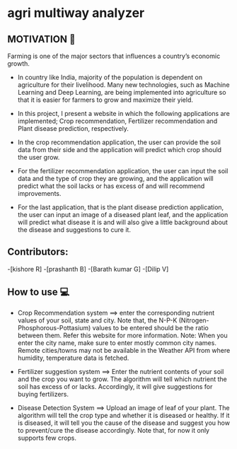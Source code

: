 # agri multiway analyzer


## MOTIVATION 💪
Farming is one of the major sectors that influences a country’s economic growth.

 -  In country like India, majority of the population is dependent on agriculture for their livelihood. Many new technologies, such as Machine Learning and Deep Learning, are being implemented into agriculture so that it is easier for farmers to grow and maximize their yield.

 -   In this project, I present a website in which the following applications are implemented; Crop recommendation, Fertilizer recommendation and Plant disease prediction, respectively.

 -  In the crop recommendation application, the user can provide the soil data from their side and the application will predict which crop should the user grow.

  -   For the fertilizer recommendation application, the user can input the soil data and the type of crop they are growing, and the application will predict what the soil lacks or has excess of and will recommend improvements.

  -   For the last application, that is the plant disease prediction application, the user can input an image of a diseased plant leaf, and the application will predict what disease it is and will also give a little background about the disease and suggestions to cure it.

  
## Contributors:

-[kishore R]
-[prashanth B]
-[Barath kumar G]
-[Dilip V]





## How to use 💻
- Crop Recommendation system ==> enter the corresponding nutrient values of your soil, state and city. Note that, the N-P-K (Nitrogen-Phosphorous-Pottasium) values to be entered should be the ratio between them. Refer this website for more information. Note: When you enter the city name, make sure to enter mostly common city names. Remote cities/towns may not be available in the Weather API from where humidity, temperature data is fetched.

- Fertilizer suggestion system ==> Enter the nutrient contents of your soil and the crop you want to grow. The algorithm will tell which nutrient the soil has excess of or lacks. Accordingly, it will give suggestions for buying fertilizers.

- Disease Detection System ==> Upload an image of leaf of your plant. The algorithm will tell the crop type and whether it is diseased or healthy. If it is diseased, it will tell you the cause of the disease and suggest you how to prevent/cure the disease accordingly. Note that, for now it only supports few crops.


